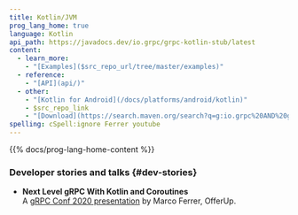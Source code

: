 ```yaml
---
title: Kotlin/JVM
prog_lang_home: true
language: Kotlin
api_path: https://javadocs.dev/io.grpc/grpc-kotlin-stub/latest
content:
  - learn_more:
    - "[Examples]($src_repo_url/tree/master/examples)"
  - reference:
    - "[API](api/)"
  - other:
    - "[Kotlin for Android](/docs/platforms/android/kotlin)"
    - $src_repo_link
    - "[Download](https://search.maven.org/search?q=g:io.grpc%20AND%20grpc-kotlin)"
spelling: cSpell:ignore Ferrer youtube
---
```


{{% docs/prog-lang-home-content %}}

### Developer stories and talks {#dev-stories}

- **Next Level gRPC With Kotlin and Coroutines**
  <a class="o-icon" href="https://youtu.be/SfmdAA2kwWI"><i class="fab fa-youtube"></i></a>
  <a class="o-icon" href="https://static.sched.com/hosted_files/grpcconf20/e6/grpc-session.pdf"><i class="fas fa-file"></i></a><br>
  A [gRPC Conf 2020 presentation](https://sched.co/cRfc)
  by Marco Ferrer, OfferUp.
